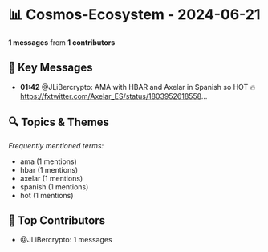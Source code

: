 # 📊 Cosmos-Ecosystem - 2024-06-21
**1 messages** from **1 contributors**

## 💬 Key Messages
- **01:42** @JLiBercrypto: AMA with HBAR and Axelar in Spanish so HOT 🔥 https://fxtwitter.com/Axelar_ES/status/1803952618558...

## 🔍 Topics & Themes
*Frequently mentioned terms:*
- ama (1 mentions)
- hbar (1 mentions)
- axelar (1 mentions)
- spanish (1 mentions)
- hot (1 mentions)

## 👥 Top Contributors
- @JLiBercrypto: 1 messages